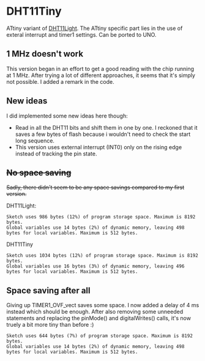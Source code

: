 # DHT11Tiny

ATtiny variant of [DHT11Light](https://github.com/chocotov1/DHT11Light). The ATtiny specific part lies in the use of exteral interrupt and timer1 settings. Can be ported to UNO.

## 1 MHz doesn't work
This version began in an effort to get a good reading with the chip running at 1 MHz. After trying a lot of different approaches, it seems that it's simply not possible. I added a remark in the code.

## New ideas
I did implemented some new ideas here though:
- Read in all the DHT11 bits and shift them in one by one. I reckoned that it saves a few bytes of flash because i wouldn't need to check the start long sequence.
- This version uses external interrupt (INT0) only on the rising edge instead of tracking the pin state.

## ~~No space saving~~

~~Sadly, there didn't seem to be any space savings compared to my first version.~~

DHT11Light:
```
Sketch uses 986 bytes (12%) of program storage space. Maximum is 8192 bytes.
Global variables use 14 bytes (2%) of dynamic memory, leaving 498 bytes for local variables. Maximum is 512 bytes.
```

DHT11Tiny
```
Sketch uses 1034 bytes (12%) of program storage space. Maximum is 8192 bytes.
Global variables use 16 bytes (3%) of dynamic memory, leaving 496 bytes for local variables. Maximum is 512 bytes.
```

## Space saving after all

Giving up TIMER1_OVF_vect saves some space. I now added a delay of 4 ms instead which should be enough. After also removing some unneeded statements and replacing the pinMode() and digitalWrites() calls, it's now truely a bit more tiny than before :)

```
Sketch uses 644 bytes (7%) of program storage space. Maximum is 8192 bytes.
Global variables use 14 bytes (2%) of dynamic memory, leaving 498 bytes for local variables. Maximum is 512 bytes.
```
